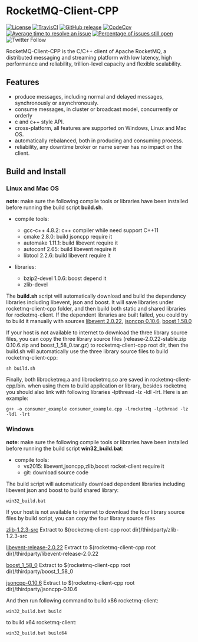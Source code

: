 # RocketMQ-Client-CPP
[![License](https://img.shields.io/badge/license-Apache%202-4EB1BA.svg)](https://www.apache.org/licenses/LICENSE-2.0.html)
[![TravisCI](https://travis-ci.org/apache/rocketmq-client-cpp.svg)](https://travis-ci.org/apache/rocketmq-client-cpp)
[![GitHub release](https://img.shields.io/badge/release-download-orange.svg)](https://github.com/apache/rocketmq-client-cpp/releases)
[![CodeCov](https://codecov.io/gh/apache/rocketmq-client-cpp/branch/master/graph/badge.svg)](https://codecov.io/gh/apache/rocketmq-client-cpp)
[![Average time to resolve an issue](http://isitmaintained.com/badge/resolution/apache/rocketmq-client-cpp.svg)](http://isitmaintained.com/project/apache/rocketmq-client-cpp "Average time to resolve an issue")
[![Percentage of issues still open](http://isitmaintained.com/badge/open/apache/rocketmq-client-cpp.svg)](http://isitmaintained.com/project/apache/rocketmq-client-cpp "Percentage of issues still open")
![Twitter Follow](https://img.shields.io/twitter/follow/ApacheRocketMQ?style=social)

RocketMQ-Client-CPP is the C/C++ client of Apache RocketMQ, a distributed messaging and streaming platform with low latency, high performance and reliability, trillion-level capacity and flexible scalability.

## Features

- produce messages, including normal and delayed messages, synchronously or asynchronously. 
- consume messages, in cluster or broadcast model, concurrently or orderly
- c and c++ style API.
- cross-platform, all features are supported on Windows, Linux and Mac OS.
- automatically rebalanced, both in producing and consuming process.
- reliability, any downtime broker or name server has no impact on the client.

## Build and Install

### Linux and Mac OS

**note**: make sure the following compile tools or libraries have been installed before running the build script **build.sh**.

- compile tools:
	- gcc-c++ 4.8.2: c++ compiler while need support C++11
	- cmake 2.8.0: build jsoncpp require it
	- automake 1.11.1: build libevent require it
	- autoconf 2.65: build libevent require it
	- libtool 2.2.6: build libevent require it

- libraries:   
	- bzip2-devel 1.0.6: boost depend it
	- zlib-devel

The **build.sh** script will automatically download and build the dependency libraries including libevent, json and boost. It will save libraries under rocketmq-client-cpp folder, and then build both static and shared libraries for rocketmq-client. If the dependent libraries are built failed, you could try to build it manually with sources [libevent 2.0.22](https://github.com/libevent/libevent/archive/release-2.0.22-stable.zip "lib event 2.0.22"), [jsoncpp 0.10.6](https://github.com/open-source-parsers/jsoncpp/archive/0.10.6.zip  "jsoncpp 0.10.6"), [boost 1.58.0](http://sourceforge.net/projects/boost/files/boost/1.58.0/boost_1_58_0.tar.gz "boost 1.58.0")

If your host is not available to internet to download the three library source files, you can copy the three library source files (release-2.0.22-stable.zip  0.10.6.zip and boost_1_58_0.tar.gz) to rocketmq-client-cpp root dir, then the build.sh will automatically use the three library source files to build rocketmq-client-cpp:

    sh build.sh

Finally, both librocketmq.a and librocketmq.so are saved in rocketmq-client-cpp/bin. when using them to build application or library, besides rocketmq you should also link with following libraries -lpthread -lz -ldl -lrt. Here is an example:

    g++ -o consumer_example consumer_example.cpp -lrocketmq -lpthread -lz -ldl -lrt

### Windows
**note**: make sure the following compile tools or libraries have been installed before running the build script **win32_build.bat**:

- compile tools:
	- vs2015: libevent,jsoncpp,zlib,boost rocket-client require it
	- git: download source code 
	
The build script will automatically download dependent libraries including libevent json and boost to build shared library:

    win32_build.bat

	
If your host is not available to internet to download the four library source files by build script, you can copy the four library source files 

[zlib-1.2.3-src](https://codeload.github.com/jsj020122/zlib-1.2.3-src/zip/master "zlib-1.2.3-src") Extract to $(rocketmq-client-cpp root dir)/thirdparty/zlib-1.2.3-src 

[libevent-release-2.0.22](https://codeload.github.com/jsj020122/libevent-release-2.0.22/zip/master "libevent-release-2.0.22") Extract to $(rocketmq-client-cpp root dir)/thirdparty/libevent-release-2.0.22

[boost_1_58_0](https://codeload.github.com/jsj020122/boost_1_58_0/zip/master "boost_1_58_0") Extract to  $(rocketmq-client-cpp root dir)/thirdparty/boost_1_58_0

[jsoncpp-0.10.6](https://codeload.github.com/jsj020122/jsoncpp-0.10.6/zip/master "jsoncpp-0.10.6") Extract to  $(rocketmq-client-cpp root dir)/thirdparty/jsoncpp-0.10.6 

And then run following command to build x86 rocketmq-client:

    win32_build.bat build

to build x64 rocketmq-client:

    win32_build.bat build64


